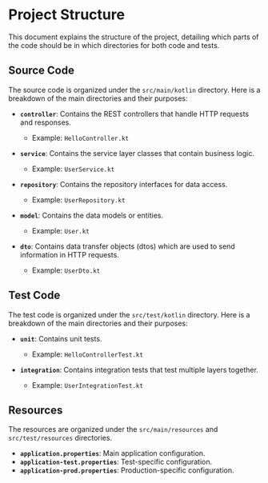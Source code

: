 # Project Structure

This document explains the structure of the project, detailing which parts of the code should be in which directories for both code and tests.

## Source Code

The source code is organized under the `src/main/kotlin` directory. Here is a breakdown of the main directories and their purposes:

- **`controller`**: Contains the REST controllers that handle HTTP requests and responses.
    - Example: `HelloController.kt`

- **`service`**: Contains the service layer classes that contain business logic.
    - Example: `UserService.kt`

- **`repository`**: Contains the repository interfaces for data access.
    - Example: `UserRepository.kt`

- **`model`**: Contains the data models or entities.
    - Example: `User.kt`

- **`dto`**: Contains data transfer objects (dtos) which are used to send information in HTTP requests.
    - Example: `UserDto.kt`

## Test Code

The test code is organized under the `src/test/kotlin` directory. Here is a breakdown of the main directories and their purposes:

- **`unit`**: Contains unit tests.
    - Example: `HelloControllerTest.kt`

- **`integration`**: Contains integration tests that test multiple layers together.
    - Example: `UserIntegrationTest.kt`

## Resources

The resources are organized under the `src/main/resources` and `src/test/resources` directories.

- **`application.properties`**: Main application configuration.
- **`application-test.properties`**: Test-specific configuration.
- **`application-prod.properties`**: Production-specific configuration.
